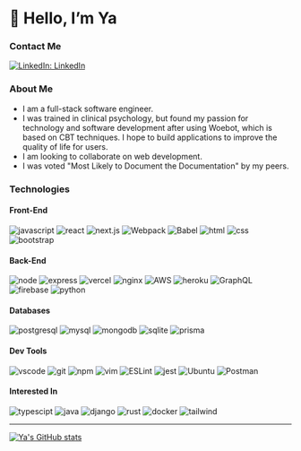 # 👋 Hello, I’m Ya

### Contact Me

[![LinkedIn: LinkedIn](https://img.shields.io/badge/-LinkedIn-blue?style=flat-square&logo=Linkedin&logoColor=white)](https://www.linkedin.com/in/ya-liu1/)

### About Me

- I am a full-stack software engineer.
- I was trained in clinical psychology, but found my passion for technology and software development after using Woebot, which is based on CBT techniques. I hope to build applications to improve the quality of life for users.
- I am looking to collaborate on web development.
- I was voted "Most Likely to Document the Documentation" by my peers.

### Technologies

#### Front-End

![javascript](https://img.shields.io/badge/JavaScript-323330?style=for-the-badge&logo=javascript&logoColor=F7DF1E)
![react](https://img.shields.io/badge/React-20232A?style=for-the-badge&logo=react&logoColor=61DAFB)
![next.js](https://img.shields.io/badge/next.js-000000?style=for-the-badge&logo=nextdotjs&logoColor=white)
![Webpack](https://img.shields.io/badge/webpack-%238DD6F9.svg?style=for-the-badge&logo=webpack&logoColor=black)
![Babel](https://img.shields.io/badge/Babel-F9DC3e?style=for-the-badge&logo=babel&logoColor=black)
![html](https://img.shields.io/badge/HTML5-E34F26?style=for-the-badge&logo=html5&logoColor=white)
![css](https://img.shields.io/badge/CSS3-1572B6?style=for-the-badge&logo=css3&logoColor=white)
![bootstrap](https://img.shields.io/badge/Bootstrap-563D7C?style=for-the-badge&logo=bootstrap&logoColor=white)

#### Back-End

![node](https://img.shields.io/badge/Node.js-339933?style=for-the-badge&logo=nodedotjs&logoColor=white)
![express](https://img.shields.io/badge/Express.js-000000?style=for-the-badge&logo=express&logoColor=white)
![vercel](https://img.shields.io/badge/Vercel-000000?style=for-the-badge&logo=vercel&logoColor=white)
![nginx](https://img.shields.io/badge/Nginx-009639?style=for-the-badge&logo=nginx&logoColor=white)
![AWS](https://img.shields.io/badge/AWS-%23FF9900.svg?style=for-the-badge&logo=amazon-aws&logoColor=white)
![heroku](https://img.shields.io/badge/Heroku-430098?style=for-the-badge&logo=heroku&logoColor=white)
![GraphQL](https://img.shields.io/badge/-GraphQL-E10098?style=for-the-badge&logo=graphql&logoColor=white)
![firebase](https://img.shields.io/badge/firebase-ffca28?style=for-the-badge&logo=firebase&logoColor=black)
![python](https://img.shields.io/badge/Python-3776AB?style=for-the-badge&logo=python&logoColor=white)

#### Databases

![postgresql](https://img.shields.io/badge/PostgreSQL-316192?style=for-the-badge&logo=postgresql&logoColor=white)
![mysql](https://img.shields.io/badge/MySQL-00000F?style=for-the-badge&logo=mysql&logoColor=white)
![mongodb](https://img.shields.io/badge/MongoDB-4EA94B?style=for-the-badge&logo=mongodb&logoColor=white)
![sqlite](https://img.shields.io/badge/sqlite-%2307405e.svg?style=for-the-badge&logo=sqlite&logoColor=white)
![prisma](https://img.shields.io/badge/prisma-1B222D?style=for-the-badge&logo=prisma&logoColor=white)

#### Dev Tools

![vscode](https://img.shields.io/badge/Visual_Studio_Code-0078D4?style=for-the-badge&logo=visual%20studio%20code&logoColor=white)
![git](https://img.shields.io/badge/Git-F05032?style=for-the-badge&logo=git&logoColor=white)
![npm](https://img.shields.io/badge/npm-CB3837?style=for-the-badge&logo=npm&logoColor=white)
![vim](https://img.shields.io/badge/VIM-%2311AB00.svg?&style=for-the-badge&logo=vim&logoColor=white)
![ESLint](https://img.shields.io/badge/ESLint-4B3263?style=for-the-badge&logo=eslint&logoColor=white)
![jest](https://img.shields.io/badge/Jest-C21325?style=for-the-badge&logo=jest&logoColor=white)
![Ubuntu](https://img.shields.io/badge/Ubuntu-E95420?style=for-the-badge&logo=ubuntu&logoColor=white)
![Postman](https://img.shields.io/badge/Postman-FF6C37?style=for-the-badge&logo=postman&logoColor=white)

#### Interested In

![typescipt](https://img.shields.io/badge/TypeScript-007ACC?style=for-the-badge&logo=typescript&logoColor=white)
![java](https://img.shields.io/badge/Java-ED8B00?style=for-the-badge&logo=java&logoColor=white)
![django](https://img.shields.io/badge/Django-092E20?style=for-the-badge&logo=django&logoColor=white)
![rust](https://img.shields.io/badge/Rust-black?style=for-the-badge&logo=rust&logoColor=#E57324)
![docker](https://img.shields.io/badge/Docker-2CA5E0?style=for-the-badge&logo=docker&logoColor=white)
![tailwind](https://img.shields.io/badge/Tailwind_CSS-38B2AC?style=for-the-badge&logo=tailwind-css&logoColor=white)

<!---
ya-liu/ya-liu is a ✨ special ✨ repository because its `README.md` (this file) appears on your GitHub profile.
You can click the Preview link to take a look at your changes.
--->

---

[![Ya's GitHub stats](https://github-readme-stats.vercel.app/api?username=ya-liu&show_icons=true&count_private=true&theme=dark)](https://github.com/anuraghazra/github-readme-stats)
